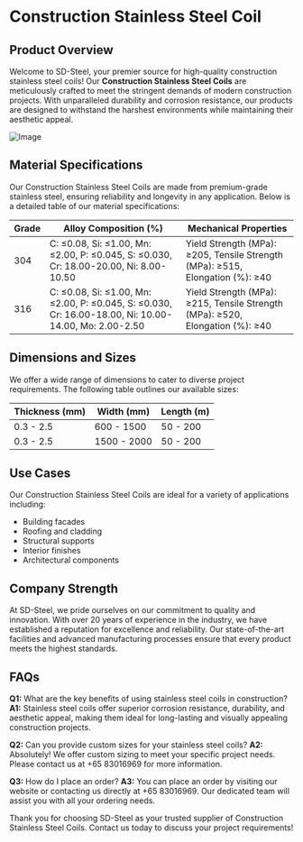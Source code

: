 # Construction Stainless Steel Coil

## Product Overview
Welcome to SD-Steel, your premier source for high-quality construction stainless steel coils! Our **Construction Stainless Steel Coils** are meticulously crafted to meet the stringent demands of modern construction projects. With unparalleled durability and corrosion resistance, our products are designed to withstand the harshest environments while maintaining their aesthetic appeal.

![Image](https://github.com/user-attachments/assets/2567258e-e124-4816-932d-1809bd27ef0b)

## Material Specifications
Our Construction Stainless Steel Coils are made from premium-grade stainless steel, ensuring reliability and longevity in any application. Below is a detailed table of our material specifications:

| Grade | Alloy Composition (%) | Mechanical Properties |
|-------|-----------------------|------------------------|
| 304   | C: ≤0.08, Si: ≤1.00, Mn: ≤2.00, P: ≤0.045, S: ≤0.030, Cr: 18.00-20.00, Ni: 8.00-10.50 | Yield Strength (MPa): ≥205, Tensile Strength (MPa): ≥515, Elongation (%): ≥40 |
| 316   | C: ≤0.08, Si: ≤1.00, Mn: ≤2.00, P: ≤0.045, S: ≤0.030, Cr: 16.00-18.00, Ni: 10.00-14.00, Mo: 2.00-2.50 | Yield Strength (MPa): ≥215, Tensile Strength (MPa): ≥520, Elongation (%): ≥40 |

## Dimensions and Sizes
We offer a wide range of dimensions to cater to diverse project requirements. The following table outlines our available sizes:

| Thickness (mm) | Width (mm) | Length (m) |
|----------------|------------|------------|
| 0.3 - 2.5      | 600 - 1500 | 50 - 200   |
| 0.3 - 2.5      | 1500 - 2000| 50 - 200   |

## Use Cases
Our Construction Stainless Steel Coils are ideal for a variety of applications including:
- Building facades
- Roofing and cladding
- Structural supports
- Interior finishes
- Architectural components

## Company Strength
At SD-Steel, we pride ourselves on our commitment to quality and innovation. With over 20 years of experience in the industry, we have established a reputation for excellence and reliability. Our state-of-the-art facilities and advanced manufacturing processes ensure that every product meets the highest standards.

## FAQs
**Q1:** What are the key benefits of using stainless steel coils in construction?
**A1:** Stainless steel coils offer superior corrosion resistance, durability, and aesthetic appeal, making them ideal for long-lasting and visually appealing construction projects.

**Q2:** Can you provide custom sizes for your stainless steel coils?
**A2:** Absolutely! We offer custom sizing to meet your specific project needs. Please contact us at +65 83016969 for more information.

**Q3:** How do I place an order?
**A3:** You can place an order by visiting our website or contacting us directly at +65 83016969. Our dedicated team will assist you with all your ordering needs.

Thank you for choosing SD-Steel as your trusted supplier of Construction Stainless Steel Coils. Contact us today to discuss your project requirements!